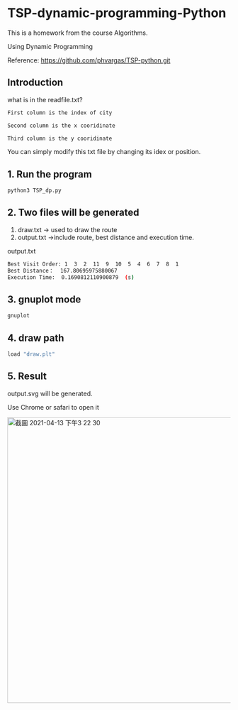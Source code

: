 # TSP-dynamic-programming-Python
This is a homework from the course Algorithms.

Using Dynamic Programming

Reference: https://github.com/phvargas/TSP-python.git

## Introduction
what is in the readfile.txt?

```bash
First column is the index of city

Second column is the x cooridinate

Third column is the y cooridinate
```
You can simply modify this txt file by changing its idex or position.
## 1. Run the program
```python
python3 TSP_dp.py
```
## 2. Two files will be generated

1. draw.txt -> used to draw the route
2. output.txt ->include route, best distance and execution time.

output.txt
```bash
Best Visit Order: 1  3  2  11  9  10  5  4  6  7  8  1  
Best Distance：  167.80695975880067
Execution Time:  0.1690812110900879  (s)
```
## 3. gnuplot mode
```bash
gnuplot
```
## 4. draw path 
```bash
load "draw.plt"
```
## 5. Result

output.svg will be generated.

Use Chrome or safari to open it

<img width="644" alt="截圖 2021-04-13 下午3 22 30" src="https://user-images.githubusercontent.com/73986032/114512806-13f29c80-9c6c-11eb-949f-16cfa0450799.png">


